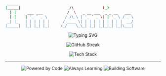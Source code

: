 
```bash 
 _____                                     
|_____|                      /\             (_)
  | |     ___ ___           /  \   _ __ ___  _ _ __   ___
  | |    | '_ ` _ \        / /\ \ | '_ ` _ \| | '_ \ / _ \
 _| |_   | | | | | |      / ____ \| | | | | | | | | |  __/
|_____|  |_| |_| |_|     /_/    \_\_| |_| |_|_|_| |_|\___|
 ```
<div align="center">
<p align="center">
  <img src="https://readme-typing-svg.herokuapp.com?font=Courier+New&weight=500&size=22&pause=1000&color=FFFFFF&center=true&vCenter=true&width=435&lines=Full+Stack+Developer;Code+Enthusiast;Problem+Solver;Always+Learning" alt="Typing SVG" />
</p>

<p align="center"> 
<!--   <img src="https://github-readme-stats.vercel.app/api/top-langs/?username=amnabbouti&langs_count=8&layout=compact&theme=radical&hide_border=true&width=500&title_color=ffffff&text_color=ffffff&bg_color=0d1117&border_radius=15&align="center" alt="Top Languages"/>  -->
<img src="https://github-readme-streak-stats.herokuapp.com/?user=amnabbouti&theme=dark&hide_border=true&background=0d1117&stroke=ffffff&ring=4c78a8&fire=f28c38&currStreakLabel=ffffff" alt="GitHub Streak" /></p> 

<p align="center">
  <img src="https://skillicons.dev/icons?i=python,js,react,nodejs,docker,git,vscode,linux&theme=dark" alt="Tech Stack" />
</p>

---

<p align="center">
  <img src="https://img.shields.io/badge/_Powered_by-Code-00ff00?style=for-the-badge&logo=codeforces&logoColor=white&labelColor=0d1117&color=00ff00" alt="Powered by Code"/>
  <img src="https://img.shields.io/badge/_Always-Learning-ff6b6b?style=for-the-badge&logo=bookstack&logoColor=white&labelColor=0d1117&color=ff6b6b" alt="Always Learning"/>
  <img src="https://img.shields.io/badge/_Building-Software-ffd700?style=for-the-badge&logo=rocket&logoColor=white&labelColor=0d1117&color=ffd700" alt="Building Software"/>
</p>

</div>

<!--
**amnabbouti/amnabbouti** is a ✨ _special_ ✨ repository because its `README.md` (this file) appears on your GitHub profile.

Here are some ideas to get you started:

- 🔭 I’m currently working on ...
- 🌱 I’m currently learning ...
- 👯 I’m looking to collaborate on ...
- 🤔 I’m looking for help with ...
- 💬 Ask me about ...
- 📫 How to reach me: ...
- 😄 Pronouns: ...
- ⚡ Fun fact: ...
-->
